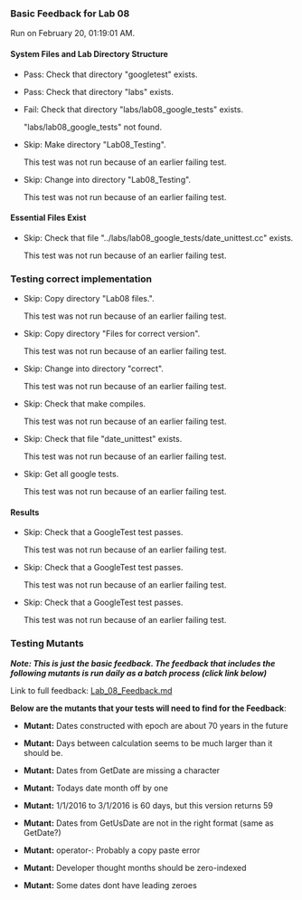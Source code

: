 ### Basic Feedback for Lab 08

Run on February 20, 01:19:01 AM.


#### System Files and Lab Directory Structure

+ Pass: Check that directory "googletest" exists.

+ Pass: Check that directory "labs" exists.

+ Fail: Check that directory "labs/lab08_google_tests" exists.

     "labs/lab08_google_tests" not found.

+ Skip: Make directory "Lab08_Testing".

  This test was not run because of an earlier failing test.

+ Skip: Change into directory "Lab08_Testing".

  This test was not run because of an earlier failing test.


#### Essential Files Exist

+ Skip: Check that file "../labs/lab08_google_tests/date_unittest.cc" exists.

  This test was not run because of an earlier failing test.


### Testing correct implementation

+ Skip: Copy directory "Lab08 files.".

  This test was not run because of an earlier failing test.

+ Skip: Copy directory "Files for correct version".

  This test was not run because of an earlier failing test.

+ Skip: Change into directory "correct".

  This test was not run because of an earlier failing test.

+ Skip: Check that make compiles.

  This test was not run because of an earlier failing test.

+ Skip: Check that file "date_unittest" exists.

  This test was not run because of an earlier failing test.

+ Skip: Get all google tests.

  This test was not run because of an earlier failing test.


#### Results

+ Skip: Check that a GoogleTest test passes.

  This test was not run because of an earlier failing test.

+ Skip: Check that a GoogleTest test passes.

  This test was not run because of an earlier failing test.

+ Skip: Check that a GoogleTest test passes.

  This test was not run because of an earlier failing test.


### Testing Mutants


***Note: This is just the basic feedback.  The feedback that includes the following mutants is run daily as a batch process (click link below)***


Link to full feedback: [Lab_08_Feedback.md](Lab_08_Feedback.md)



 __Below are the mutants that your tests will need to find for the Feedback__:


 * __Mutant:__ Dates constructed with epoch are about 70 years in the future


 * __Mutant:__ Days between calculation seems to be much larger than it should be.


 * __Mutant:__ Dates from GetDate are missing a character


 * __Mutant:__ Todays date month off by one


 * __Mutant:__ 1/1/2016 to 3/1/2016 is 60 days, but this version returns 59


 * __Mutant:__ Dates from GetUsDate are not in the right format (same as GetDate?)


 * __Mutant:__ operator-: Probably a copy paste error


 * __Mutant:__ Developer thought months should be zero-indexed


 * __Mutant:__ Some dates dont have leading zeroes

